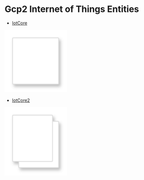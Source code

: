 # Gcp2 Internet of Things Entities


- [IotCore](./iot-core.md)  
<img src="./iot-core.png" width="200"/>

- [IotCore2](./iot-core-2.md)  
<img src="./iot-core-2.png" width="200"/>
